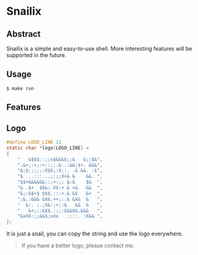 # Snailix

## Abstract

Snailix is a simple and easy-to-use shell. More interesting features will be supported in the future.

## Usage

```shell
$ make run
```

## Features


## Logo

```c
#define LOGO_LINE 11
static char *logo[LOGO_LINE] = 
{
    "   &$$$::;;x$&&&X;;&   &;;$&",
    ".&+;:+;:+:::;.& .:&&;$+. &&&",
    "&;$;;;;;:X$X;:X;:. .& &&. :$",
    "$  ..:::...;:;;X+& &    &&. ",
    "$$+&&&&&&::;+:;; &:&    $&  ",
    "& .$+  $$&:.X$:+ & +&   &&  ",
    "&;:&$+$ $$$.:::+.& &$   &+  ",
    ";&.:&&& &X&.++;:.& &X&  &   ",
    "  &:. :.;X&:;+;:&   &&  &   ",
    "   &+;;:&X$.::;:$&&X&.&&&   ",
    "&xXX:;;&&$;xXx   ::::. :X&& ",
};
```
It is just a snail, you can copy the string and use the logo everywhere.

> If you have a better logo, please contact me.

